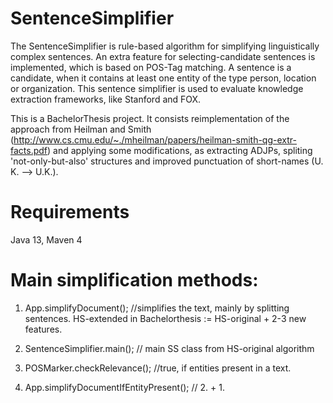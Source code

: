 # SentenceSimplifier
The SentenceSimplifier is rule-based algorithm for simplifying linguistically complex sentences. An extra feature for selecting-candidate sentences is implemented, which is based on POS-Tag matching. A sentence is a candidate, when it contains at least one entity of the type person, location or organization.
This sentence simplifier is used to evaluate knowledge extraction frameworks, like Stanford and FOX.

This is a BachelorThesis project. It consists  reimplementation of the approach from Heilman and Smith (http://www.cs.cmu.edu/~./mheilman/papers/heilman-smith-qg-extr-facts.pdf) and applying some modifications, as extracting ADJPs, spliting 'not-only-but-also' structures and improved punctuation of short-names (U. K. --> U.K.).

# Requirements
Java 13, Maven 4

# Main simplification methods:
1. App.simplifyDocument(); //simplifies the text, mainly by splitting sentences. HS-extended in Bachelorthesis := HS-original + 2-3 new features.

2. SentenceSimplifier.main(); // main SS class from HS-original algorithm

3. POSMarker.checkRelevance(); //true, if entities present in a text. 

4. App.simplifyDocumentIfEntityPresent(); // 2. + 1.
